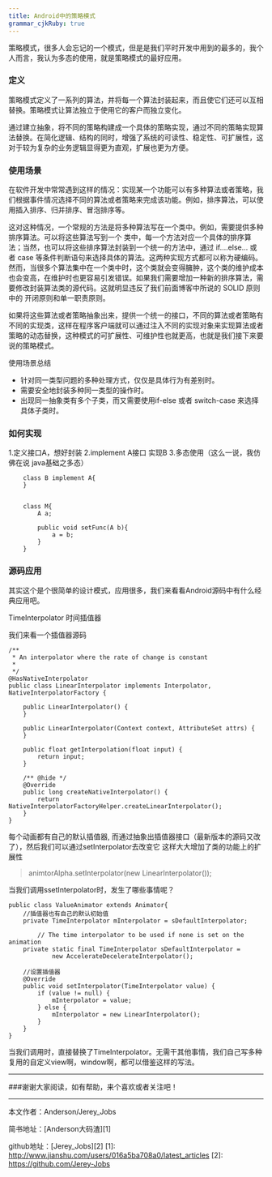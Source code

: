 ```yaml
---
title: Android中的策略模式
grammar_cjkRuby: true
---
```

策略模式，很多人会忘记的一个模式，但是是我们平时开发中用到的最多的，我个人而言，我认为多态的使用，就是策略模式的最好应用。

### 定义

策略模式定义了一系列的算法，并将每一个算法封装起来，而且使它们还可以互相替换。策略模式让算法独立于使用它的客户而独立变化。

通过建立抽象，将不同的策略构建成一个具体的策略实现，通过不同的策略实现算法替换。在简化逻辑、结构的同时，增强了系统的可读性、稳定性、可扩展性，这对于较为复杂的业务逻辑显得更为直观，扩展也更为方便。

### 使用场景

在软件开发中常常遇到这样的情况：实现某一个功能可以有多种算法或者策略，我们根据事件情况选择不同的算法或者策略来完成该功能。例如，排序算法，可以使用插入排序、归并排序、冒泡排序等。

这对这种情况，一个常规的方法是将多种算法写在一个类中。例如，需要提供多种排序算法。可以将这些算法写到一个 类中，每一个方法对应一个具体的排序算法；当然，也可以将这些排序算法封装到一个统一的方法中，通过 if….else… 或者 case 等条件判断语句来选择具体的算法。这两种实现方式都可以称为硬编码。然而，当很多个算法集中在一个类中时，这个类就会变得臃肿，这个类的维护成本也会变高，在维护时也更容易引发错误。如果我们需要增加一种新的排序算法，需要修改封装算法类的源代码。这就明显违反了我们前面博客中所说的 SOLID 原则中的 开闭原则和单一职责原则。

如果将这些算法或者策略抽象出来，提供一个统一的接口，不同的算法或者策略有不同的实现类，这样在程序客户端就可以通过注入不同的实现对象来实现算法或者策略的动态替换，这种模式的可扩展性、可维护性也就更高，也就是我们接下来要说的策略模式。

使用场景总结

 - 针对同一类型问题的多种处理方式，仅仅是具体行为有差别时。 
 - 需要安全地封装多种同一类型的操作时。 
 - 出现同一抽象类有多个子类，而又需要使用if-else 或者 switch-case 来选择具体子类时。

### 如何实现
1.定义接口A，想好封装
2.implement A接口 实现B
3.多态使用（这么一说，我仿佛在说 java基础之多态）

``` stylus
    class B implement A{
    }


    class M{
        A a;
        
        public void setFunc(A b){
            a = b;
        }
    }
```
### 源码应用
其实这个是个很简单的设计模式，应用很多，我们来看看Android源码中有什么经典应用吧。

TimeInterpolator 时间插值器

我们来看一个插值器源码

``` stylus
/** 
 * An interpolator where the rate of change is constant 
 * 
 */  
@HasNativeInterpolator  
public class LinearInterpolator implements Interpolator, NativeInterpolatorFactory {  
  
    public LinearInterpolator() {  
    }  
      
    public LinearInterpolator(Context context, AttributeSet attrs) {  
    }  
      
    public float getInterpolation(float input) {  
        return input;  
    }  
  
    /** @hide */  
    @Override  
    public long createNativeInterpolator() {  
        return NativeInterpolatorFactoryHelper.createLinearInterpolator();  
    }  
} 
```



每个动画都有自己的默认插值器, 而通过抽象出插值器接口（最新版本的源码又改了），然后我们可以通过setInterpolator去改变它
这样大大增加了类的功能上的扩展性
> animtorAlpha.setInterpolator(new LinearInterpolator());

当我们调用ssetInterpolator时，发生了哪些事情呢？

``` stylus
public class ValueAnimator extends Animator{
    //插值器也有自己的默认初始值
    private TimeInterpolator mInterpolator = sDefaultInterpolator;
    
        // The time interpolator to be used if none is set on the animation
    private static final TimeInterpolator sDefaultInterpolator =
            new AccelerateDecelerateInterpolator();

    //设置插值器
    @Override
    public void setInterpolator(TimeInterpolator value) {
        if (value != null) {
            mInterpolator = value;
        } else {
            mInterpolator = new LinearInterpolator();
        }
    }
}
```

当我们调用时，直接替换了TimeInterpolator。无需干其他事情，我们自己写多种复用的自定义view啊，window啊，都可以借鉴这样的写法。




 ----------
 ###谢谢大家阅读，如有帮助，来个喜欢或者关注吧！

 ----------
 本文作者：Anderson/Jerey_Jobs

 简书地址：[Anderson大码渣][1]

 github地址：[Jerey_Jobs][2]
  [1]: http://www.jianshu.com/users/016a5ba708a0/latest_articles
  [2]: https://github.com/Jerey-Jobs
